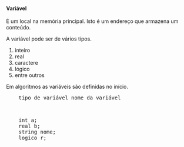 #### Variável

<p> É um local na memória principal. Isto é um endereço que armazena um conteúdo.</p>
<p> A variável pode ser de vários tipos.</p>

1. inteiro
2. real
3. caractere
4. lógico
5. entre outros

<p>Em algoritmos as variáveis são definidas no início.</p>
<pre>
    tipo de variável nome da variável
</pre>
<br>
<pre>
    int a;
    real b;
    string nome;
    logico r;
</pre>